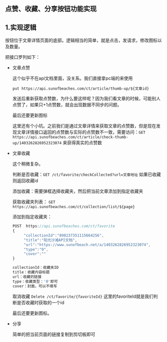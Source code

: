 ## 点赞、收藏、分享按钮功能实现

## 1.实现逻辑

按钮位于文章详情页面的底部。逻辑相当的简单，就是点击，发请求，修改图标以及数量。

把接口罗列如下：

- 文章点赞

  这个似乎不在api文档里面，没关系。我们直接拿pc端的来使用

  `put https://api.sunofbeaches.com/ct/article/thumb-up/${文章id}`

  发送后重新获取点赞数，为什么要这样呢？因为我们看文章的时候，可能别人点赞了，如果只+1点赞数，就会出现数据不同步的问题。

  最后还要更新图标

  这里还有个小坑。之前我们是通过文章详情来获取文章的点赞数，但是现在发现文章详情接口返回的点赞数与实际的点赞数不一致，需要访问：`GET https://api.sunofbeaches.com/ct/article/check-thumb-up/1403262826952323074` 来获得真实的点赞数

- 文章收藏

  

  这个稍微复杂。

  判断是否收藏：`GET /ct/favorite/checkCollected?url=文章地址` 如果已收藏则返回收藏id 

  添加收藏：需要弹框选择收藏夹，然后把当前文章添加到指定收藏夹
  
  获取收藏夹列表： `GET https://api.sunofbeaches.com/ct/collection/list/${page}`
  
  添加到指定收藏夹：
  
  ```js
  POST  https://api.sunofbeaches.com/ct/favorite
  {
       "collectionId":"898237351115664256",
       "title":"阳光沙滩API文档",
       "url":"https://www.sunofbeach.net/a/1403262826952323074",
       "type":"0",
       "cover":""
  }
  
  collectionId：收藏夹ID
  title：收藏内容标题
  url：收藏的链接
  type：收藏类型：'0'即可
  cover：封面，可以不填写
  
  ```
  
  取消收藏 `Delete /ct/favorite/{favoriteId}`  这里的favoriteId就是我们判断是否收藏时获取的一个id
  
  
  
  最后还要更新图标。
  
- 分享

  简单的把当前页面的链接复制到剪切板即可

